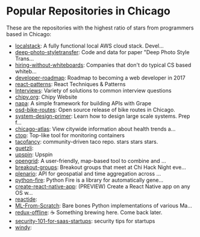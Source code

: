 # Popular Repositories in Chicago

These are the repositories with the highest ratio of stars from programmers based in Chicago:

- [localstack](https://github.com/atlassian/localstack): A fully functional local AWS cloud stack. Devel...
- [deep-photo-styletransfer](https://github.com/luanfujun/deep-photo-styletransfer): Code and data for paper "Deep Photo Style Trans...
- [hiring-without-whiteboards](https://github.com/poteto/hiring-without-whiteboards): Companies that don't do typical CS based whiteb...
- [developer-roadmap](https://github.com/kamranahmedse/developer-roadmap): Roadmap to becoming a web developer in 2017
- [react-patterns](https://github.com/vasanthk/react-patterns): React Techniques & Patterns 
- [Interviews](https://github.com/kdn251/Interviews): Variety of solutions to common interview questions
- [chipy.org](https://github.com/chicagopython/chipy.org): Chipy Website
- [napa](https://github.com/bellycard/napa): A simple framework for building APIs with Grape
- [osd-bike-routes](https://github.com/Chicago/osd-bike-routes): Open source release of bike routes in Chicago.
- [system-design-primer](https://github.com/donnemartin/system-design-primer): Learn how to design large scale systems. Prep f...
- [chicago-atlas](https://github.com/smartchicago/chicago-atlas): View citywide information about health trends a...
- [ctop](https://github.com/bcicen/ctop): Top-like tool for monitoring containers
- [tacofancy](https://github.com/sinker/tacofancy): community-driven taco repo. stars stars stars.
- [guetzli](https://github.com/google/guetzli): 
- [upspin](https://github.com/upspin/upspin): Upspin
- [opengrid](https://github.com/Chicago/opengrid): A user-friendly, map-based tool to combine and ...
- [breakout-groups](https://github.com/chihacknight/breakout-groups): Breakout groups that meet at Chi Hack Night eve...
- [plenario](https://github.com/UrbanCCD-UChicago/plenario): API for geospatial and time aggregation across ...
- [python-fire](https://github.com/google/python-fire): Python Fire is a library for automatically gene...
- [create-react-native-app](https://github.com/react-community/create-react-native-app): (PREVIEW) Create a React Native app on any OS w...
- [reactide](https://github.com/reactide/reactide): 
- [ML-From-Scratch](https://github.com/eriklindernoren/ML-From-Scratch): Bare bones Python implementations of various Ma...
- [redux-offline](https://github.com/jevakallio/redux-offline): :coffee: Something brewing here. Come back later.
- [security-101-for-saas-startups](https://github.com/forter/security-101-for-saas-startups): security tips for startups
- [windy](https://github.com/Chicago/windy): 
